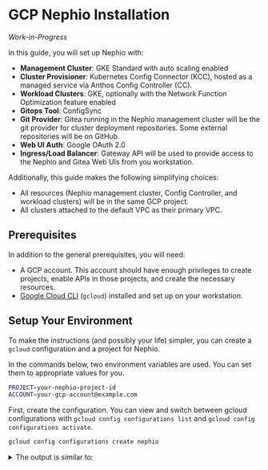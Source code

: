 # GCP Nephio Installation

*Work-in-Progress*

In this guide, you will set up Nephio with:
- **Management Cluster**: GKE Standard with auto scaling enabled
- **Cluster Provisioner**: Kubernetes Config Connector (KCC), hosted as a
  managed service via Anthos Config Controller (CC).
- **Workload Clusters**: GKE, optionally with the Network Function Optimization
  feature enabled
- **Gitops Tool**: ConfigSync
- **Git Provider**: Gitea running in the Nephio management cluster will be the
  git provider for cluster deployment repositories. Some external repositories
  will be on GitHub.
- **Web UI Auth**: Google OAuth 2.0
- **Ingress/Load Balancer**: Gateway API will be used to provide access to the
  Nephio and Gitea Web UIs from you workstation.

Additionally, this guide makes the following simplifying choices:
- All resources (Nephio management cluster, Config Controller, and workload
  clusters) will be in the same GCP project.
- All clusters attached to the default VPC as their primary VPC.

## Prerequisites

In addition to the general prerequisites, you will need:
- A GCP account. This account should have enough privileges to create projects,
  enable APIs in those projects, and create the necessary resources.
- [Google Cloud CLI](https://cloud.google.com/sdk/docs) (`gcloud`) installed and
  set up on your workstation.

## Setup Your Environment

To make the instructions (and possibly your life) simpler, you can create a
`gcloud` configuration and a project for Nephio.

In the commands below, two environment variables are used. You can set them to
appropriate values for you.

```bash
PROJECT=your-nephio-project-id
ACCOUNT=your-gcp-account@example.com
```

First, create the configuration. You can view and switch between gcloud
configurations with `gcloud config configurations list` and `gcloud config
configurations activate`.

```bash
gcloud config configurations create nephio
```

<details>
<summary>The output is similar to:</summary>

```console
Created [nephio].
Activated [nephio].
```

Next, set the configuration to use your account.

```bash
gcloud config set account $ACCOUNT
```

<details>
<summary>The output is similar to:</summary>

```console
Updated property [core/account].
```

Now, create a project for your Nephio resources. The instructions here work in
the simplest environments. However, your organization may have specific
processes and method for creating projects see the GCP [project creation
documentation](https://cloud.google.com/resource-manager/docs/creating-managing-projects#creating_a_project)
or consult with the GCP administrators in your organization.

```bash
gcloud projects create $PROJECT
```

<details>
<summary>The output is similar to:</summary>

```console
Create in progress for [https://cloudresourcemanager.googleapis.com/v1/projects/your-nephio-project-id].
Waiting for [operations/cp.6666041359205885403] to finish...done.
Enabling service [cloudapis.googleapis.com] on project [your-nephio-project-id]...
Operation "operations/acat.p2-971752707070-f5dd29ea-a6c1-424d-ad15-5d563f7c68d1" finished successfully.
```
</details>

Projects must be associated with a billing account, which may be done in the
[console](https://console.cloud.google.com/billing/projects). Again, your
organization may have specific processes and method for selecting and assigning
billing accounts.  See the [project billing account
documentation](https://cloud.google.com/billing/docs/how-to/modify-project#how-to-change-ba),
or consult with the GCP administrators in your organization.

Next, set the new project as the default in your `gcloud` configuration:

```bash
gcloud config set project $PROJECT
```

<details>
<summary>The output is similar to:</summary>

```console
Updated property [core/project].
```
</details>

Next, enable the GCP services you will need:

```bash
gcloud services enable krmapihosting.googleapis.com \
    container.googleapis.com  \
    cloudresourcemanager.googleapis.com \
    serviceusage.googleapis.com
```

<details>
<summary>The output is similar to:</summary>

```console
Operation "operations/acat.p2-1067498212994-c1aeadbe-3593-48a4-b4a9-e765e18a3009" finished successfully.
```

Your project should now be ready to proceed with the installation.

## Provisioning Your Management Cluster

You can now create your management cluster. The command below sets up a GKE
cluster with a single auto-scaling node pool. This will be used for the Nephio
management workloads, and so there are no specific network function related node
configurations needed. The cluster is a zonal cluster in the `us-central1-c`
zone. Regional clusters are recommended for high availability, so you may wish
to consider using a regional cluster instead. You may also use a different zone,
if you wish.

```
gcloud container clusters create nephio --zone us-central1-c \
  --enable-autoscaling --min-nodes 3 --max-nodes 10 \
  --workload-pool ${PROJECT}.svc.id.goog \
  --enable-managed-prometheus \
  --gateway-api=standard \
  --addons HorizontalPodAutoscaling,HttpLoadBalancing,GcePersistentDiskCsiDriver
```

<details>
<summary>The output is similar to:</summary>

```console
```
</details>

Once the management cluster is up and running, `gcloud` will create an
associated `kubectl` context and make it the current context. To double-check
this:

```bash
kubectl config get-contexts
```

<details>
<summary>The output is similar to:</summary>

```console
CURRENT   NAME                                              CLUSTER                                           AUTHINFO                                          NAMESPACE
          gke_some-project_us-central1-c_cluster-1          gke_some-project_us-central1-c_cluster-1          gke_some-project_us-central1-c_cluster-1
*         gke_your-nephio-project-id_us-central1-c_nephio   gke_your-nephio-project-id_us-central1-c_nephio   gke_your-nephio-project-id_us-central1-c_nephio
```
</details>

If the context is present but not current, use:

```bash
kubectl config use-context "gke_${PROJECT}_us-central1-c_nephio"
```

If the context is not present, use:

```bash
gcloud container clusters get-credentials --zone us-central1-c nephio
```

## Gitea Installation

While you may use other Git providers as well, Gitea is required in the R1
setup. To install Gitea, use `kpt`. From your `nephio-install` directory, run:

```bash
kpt pkg get --for-deployment https://github.com/nephio-project/nephio-example-packages.git/gitea@v1.0.1
```

We need to make a few changes. The R1 Gitea package is designed for the sandbox
environment with Metal LB. Let's change that to:
- Use Secrets Manager to manage the Gitea secrets
- Use an internal load balancer for the Gitea git Service so that it is
  accessible in our VPC
- Use Gateway API to expose the Gitea Web UI to the Internet for
  consumption by our workstation


```bash
kpt fn render gitea/
kpt live init gitea/
kpt live apply gitea/ --reconcile-timeout 15m --output=table
```

## Provisioning Config Controller

You can manage GCP infrastructure, including GKE clusters and many other GCP
resources using Kubernetes Config Connector, an open source project from Google.
The easiest way to run it, though, is by using the hosted version running in
[Anthos Config
Controller](https://cloud.google.com/anthos-config-management/docs/concepts/config-controller-overview).

You can use the commands below, or for additional details, see the instructions
to [create a Config Controller
instance](https://cloud.google.com/anthos-config-management/docs/how-to/config-controller-setup)
in your project. If you follow that guide, do not configure ConfigSync yet; you
will do that later in these instructions, once we have the Gitea repo created.

```bash
gcloud anthos config controller create nephio-cc \
    --location=us-central1 \
    --full-management
```

### Connecting Config Controller To Nephio

In R1, the `mgmt` repository is used to manage workloads in the Nephio
management cluster. Since Cluster API runs in that same cluster in our sandbox
setup, this is repository is sufficient to create clusters. When using Config
Controller, we are using a *separate* cluster from our Nephio management cluster
for managing GCP infrastructure. Thus, we need a repository just for our Config
Controller.

```
 kpt pkg get --for-deployment https://github.com/nephio-project/nephio-example-packages.git/gitea@v1.0.1
 kpt fn render gitea/
 kpt live init gitea/
 kpt live apply gitea/ --reconcile-timeout 15m --output=table
```

If you are using Gitea and the repository provisioning controller, you can
create a `gcp-infra` repository. You will need to configure access from your
Config Controller (which runs as a private GKE cluster attached to your VPC) to
the Gitea instance running in the Nephio management cluster. The details of this
will vary based upon your project and VPC structure.
